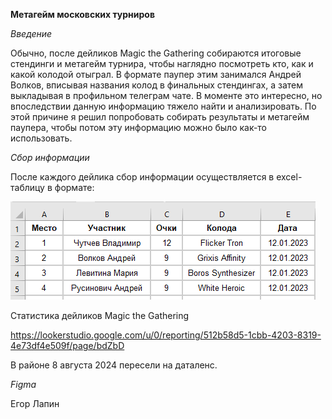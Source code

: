 **Метагейм московских турниров**

*Введение*

Обычно, после дейликов Magic the Gathering собираются итоговые стендинги и метагейм турнира, чтобы наглядно посмотреть кто, как и какой колодой отыграл. В формате паупер этим занимался Андрей Волков, вписывая названия колод в финальных стендингах, а затем выкладывая в профильном телеграм чате. В моменте это интересно, но впоследствии данную информацию тяжело найти и анализировать. По этой причине я решил попробовать собирать результаты и метагейм паупера, чтобы потом эту информацию можно было как-то использовать.

*Сбор информации*

После каждого дейлика сбор информации осуществляется в excel-таблицу в формате:

![Excel-таблица](https://raw.githubusercontent.com/Zlobka/metagame/refs/heads/main/Excel1.png "Собака смотрит влево")











Статистика дейликов Magic the Gathering

https://lookerstudio.google.com/u/0/reporting/512b58d5-1cbb-4203-8319-4e73df4e509f/page/bdZbD


В районе 8 августа 2024 пересели на даталенс.

*Figma*

Егор Лапин


